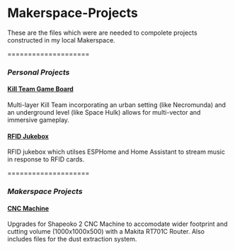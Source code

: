 # Makerspace-Projects
 These are the files which were are needed to compolete projects constructed in my local Makerspace.

====================

### ***Personal Projects***

#### [Kill Team Game Board](https://github.com/Jayson-Q/Makerspace-Projects/tree/main/Kill%20Team%20Board)
Multi-layer Kill Team incorporating an urban setting (like Necromunda) and an underground level (like Space Hulk) allows for multi-vector and immersive gameplay.
 
#### [RFID Jukebox](https://github.com/Jayson-Q/Makerspace-Projects/tree/main/RFID%20Jukebox)
RFID jukebox which utilses ESPHome and Home Assistant to stream music in response to RFID cards.

====================

### ***Makerspace Projects***

#### [CNC Machine](https://github.com/Jayson-Q/Makerspace-Projects/tree/main/CNC%20Machine)
Upgrades for Shapeoko 2 CNC Machine to accomodate wider footprint and cutting volume (1000x1000x500) with a Makita RT701C Router. Also includes files for the dust extraction system.
